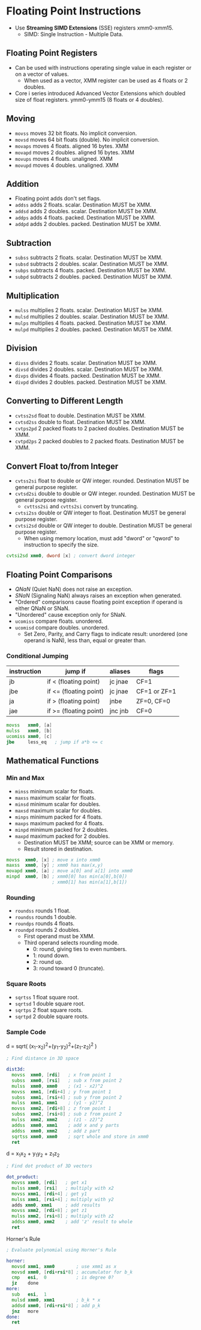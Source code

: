 <!--
  Author: NE- https://github.com/NE-
  Date: 2022 August 27
  Purpose: General notes for x86-64 Floating Point.
-->

# Floating Point Instructions
- Use **Streaming SIMD Extensions** (SSE) registers xmm0-xmm15.
  - SIMD: Single Instruction - Multiple Data.

## Floating Point Registers
- Can be used with instructions operating single value in each register or on a vector of values. 
  - When used as a vector, XMM register can be used as 4 floats or 2 doubles.
- Core i series introduced Advanced Vector Extensions which doubled size of float registers. ymm0-ymm15 (8 floats or 4 doubles).

## Moving
- `movss` moves 32 bit floats. No implicit conversion.
- `movsd` moves 64 bit floats (double). No implicit conversion.
- `movaps` moves 4 floats. aligned 16 bytes. XMM
- `movapd` moves 2 doubles. aligned 16 bytes. XMM
- `movups` moves 4 floats. unaligned. XMM
- `movupd` moves 4 doubles. unaligned. XMM

## Addition
- Floating point adds don't set flags.
- `addss` adds 2 floats. scalar. Destination MUST be XMM.
- `addsd` adds 2 doubles. scalar. Destination MUST be XMM.
- `addps` adds 4 floats. packed. Destination MUST be XMM.
- `addpd` adds 2 doubles. packed. Destination MUST be XMM.

## Subtraction
- `subss` subtracts 2 floats. scalar. Destination MUST be XMM.
- `subsd` subtracts 2 doubles. scalar. Destination MUST be XMM.
- `subps` subtracts 4 floats. packed. Destination MUST be XMM.
- `subpd` subtracts 2 doubles. packed. Destination MUST be XMM.

## Multiplication
- `mulss` multiplies 2 floats. scalar. Destination MUST be XMM.
- `mulsd` multiplies 2 doubles. scalar. Destination MUST be XMM.
- `mulps` multiplies 4 floats. packed. Destination MUST be XMM.
- `mulpd` multiplies 2 doubles. packed. Destination MUST be XMM.

## Division
- `divss` divides 2 floats. scalar. Destination MUST be XMM.
- `divsd` divides 2 doubles. scalar. Destination MUST be XMM.
- `divps` divides 4 floats. packed. Destination MUST be XMM.
- `divpd` divides 2 doubles. packed. Destination MUST be XMM.

## Converting to Different Length
- `cvtss2sd` float to double. Destination MUST be XMM.
- `cvtsd2ss` double to float. Destination MUST be XMM.
- `cvtps2pd` 2 packed floats to 2 packed doubles. Destination MUST be XMM.
- `cvtpd2ps` 2 packed doubles to 2 packed floats. Destination MUST be XMM.

## Convert Float to/from Integer
- `cvtss2si` float to double or QW integer. rounded. Destination MUST be general purpose register.
- `cvtsd2si` double to double or QW integer. rounded. Destination MUST be general purpose register.
  - `cvttss2si` and `cvtts2si` convert by truncating.
- `cvtsi2ss` double or QW integer to float. Destination MUST be general purpose register.
- `cvtsi2sd` double or QW integer to double. Destination MUST be general purpose register.
  - When using memory location, must add "dword" or "qword" to instruction to specify the size.
```asm
cvtsi2sd xmm0, dword [x] ; convert dword integer
```

## Floating Point Comparisons
- *QNaN* (Quiet NaN) does not raise an exception.
- *SNaN* (Signaling NaN) always raises an exception when generated.
- "Ordered" comparisons cause floating point exception if operand is either QNaN or SNaN.
- "Unordered" cause exception only for SNaN.
- `ucomiss` compare floats. unordered.
- `ucomisd` compare doubles. unordered.
  - Set Zero, Parity, and Carry flags to indicate result: unordered (one operand is NaN), less than, equal or greater than.

### Conditional Jumping
 | instruction | jump if | aliases | flags |
 | ----------- | ------- | ------- | ----- |
 | jb | if < (floating point) | jc jnae | CF=1 |
 | jbe | if <= (floating point) | jc jnae | CF=1 or ZF=1 |
 | ja | if > (floating point) | jnbe | ZF=0, CF=0 |
 | jae | if >= (floating point) | jnc jnb | CF=0 |
```asm
movss   xmm0, [a]
mulss   xmm0, [b]
ucomiss xmm0, [c]
jbe     less_eq   ; jump if a*b <= c
```

## Mathematical Functions
### Min and Max
- `minss` minimum scalar for floats.
- `maxss` maximum scalar for floats.
- `minsd` minimum scalar for doubles.
- `maxsd` maximum scalar for doubles.
- `minps` minimum packed for 4 floats.
- `maxps` maximum packed for 4 floats.
- `minpd` minimum packed for 2 doubles.
- `maxpd` maximum packed for 2 doubles.
  - Destination MUST be XMM; source can be XMM or memory.
  - Result stored in destination.
```asm
movss  xmm0, [x] ; move x into xmm0
maxss  xmm0, [y] ; xmm0 has max(x,y)
movapd xmm0, [a] ; move a[0] and a[1] into xmm0
minpd  xmm0, [b] ; xmm0[0] has min(a[0],b[0])
                 ; xmm0[1] has min(a[1],b[1])
```
### Rounding
- `roundss` rounds 1 float.
- `roundss` rounds 1 double.
- `roundps` rounds 4 floats.
- `roundpd` rounds 2 doubles.
  - First operand must be XMM.
  - Third operand selects rounding mode.
    - 0: round, giving ties to even numbers.
    - 1: round down.
    - 2: round up.
    - 3: round toward 0 (truncate).

### Square Roots
- `sqrtss` 1 float square root.
- `sqrtsd` 1 double square root.
- `sqrtps` 2 float square roots.
- `sqrtpd` 2 double square roots.

### Sample Code
d = sqrt( (x<sub>1</sub>-x<sub>2</sub>)<sup>2</sup>+(y<sub>1</sub>-y<sub>2</sub>)<sup>2</sup>+(z<sub>1</sub>-z<sub>2</sub>)<sup>2</sup> )
```asm
; Find distance in 3D space

dist3d:
  movss  xmm0, [rdi]   ; x from point 1
  subss  xmm0, [rsi]   ; sub x from point 2
  mulss  xmm0, xmm0    ; (x1 - x2)^2
  movss  xmm1, [rdi+4] ; y from point 1
  subss  xmm1, [rsi+4] ; sub y from point 2
  mulss  xmm1, xmm1    ; (y1 - y2)^2
  movss  xmm2, [rdi+8] ; z from point 1
  subss  xmm2, [rsi+8] ; sub z from point 2
  mulss  xmm2, xmm2    ; (z1 - z2)^2
  addss  xmm0, xmm1    ; add x and y parts
  addss  xmm0, xmm2    ; add z part
  sqrtss xmm0, xmm0    ; sqrt whole and store in xmm0
  ret
```
d = x<sub>1</sub>x<sub>2</sub> + y<sub>1</sub>y<sub>2</sub> + z<sub>1</sub>z<sub>2</sub>
``` asm
; Find dot product of 3D vectors

dot_product:
  movss xmm0, [rdi]   ; get x1
  mulss xmm0, [rsi]   ; multiply with x2
  movss xmm1, [rdi+4] ; get y1
  mulss xmm1, [rsi+4] ; multiply with y2
  adds xmm0, xmm1     ; add results
  movss xmm2, [rdi+8] ; get z1
  mulss xmm2, [rsi+8] ; multiply with z2
  addss xmm0, xmm2    ; add 'z' result to whole
  ret
```

Horner's Rule
```asm
; Evaluate polynomial using Horner's Rule

horner:
  movsd xmm1, xmm0        ; use xmm1 as x
  movsd xmm0, [rdi+rsi*8] ; accumulator for b_k
  cmp   esi,  0           ; is degree 0?
  jz    done
more:
  sub   esi,  1
  mulsd xmm0, xmm1        ; b_k * x
  addsd xmm0, [rdi+rsi*8] ; add p_k
  jnz   more
done:
  ret
